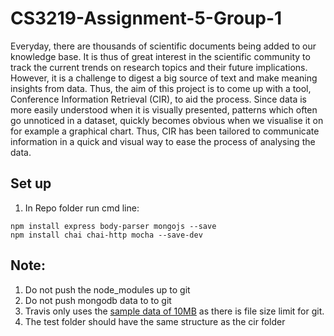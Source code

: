 # CS3219-Assignment-5-Group-1
Everyday, there are thousands of scientific documents being added to our knowledge base. It is thus of great interest in the scientific community to track the current trends on research topics and their future implications. However, it is a challenge to digest a big source of text and make meaning insights from data. Thus, the aim of this project is to come up with a tool, Conference Information Retrieval (CIR), to aid the process. 
Since data is more easily understood when it is visually presented, patterns which often go unnoticed in a dataset, quickly becomes obvious when we visualise it on for example a graphical chart. Thus, CIR has been tailored to communicate information in a quick and visual way to ease the process of analysing the data. 

## Set up
1. In Repo folder run cmd line:
```
npm install express body-parser mongojs --save
npm install chai chai-http mocha --save-dev
```

## Note:
1. Do not push the node_modules up to git
2. Do not push mongodb data to to git
3. Travis only uses the [sample data of 10MB](http://labs.semanticscholar.org/corpus/) as there is file size limit for git.
4. The test folder should have the same structure as the cir folder